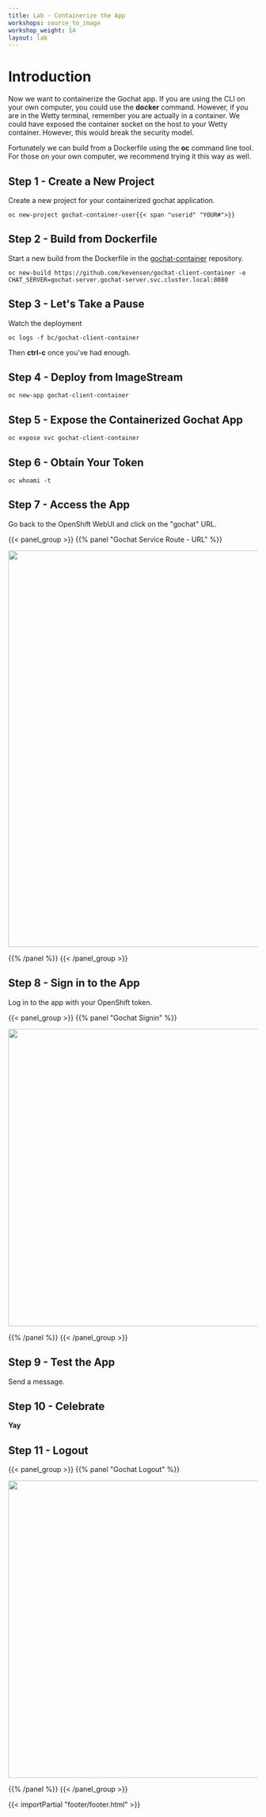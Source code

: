 ```yaml
---
title: Lab - Containerize the App
workshops: source_to_image
workshop_weight: 14
layout: lab
---
```


# Introduction
Now we want to containerize the Gochat app.  If you are using the CLI on your own computer, you could use the **docker** command.  However, if you are in the Wetty terminal, remember you are actually in a container.  We could have exposed the container socket on the host to your Wetty container.  However, this would break the security model.

Fortunately we can build from a Dockerfile using the **oc** command line tool.  For those on your own computer, we recommend trying it this way as well.

## Step 1 - Create a New Project
Create a new project for your containerized gochat application.
```terminal
oc new-project gochat-container-user{{< span "userid" "YOUR#">}}
```

## Step 2 - Build from Dockerfile
Start a new build from the Dockerfile in the [gochat-container](https://github.com/kevensen/gochat-client-container) repository.

```terminal
oc new-build https://github.com/kevensen/gochat-client-container -e CHAT_SERVER=gochat-server.gochat-server.svc.cluster.local:8080
```

## Step 3 - Let's Take a Pause
Watch the deployment
```terminal
oc logs -f bc/gochat-client-container
```
Then **ctrl-c** once you've had enough.

## Step 4 - Deploy from ImageStream
```terminal
oc new-app gochat-client-container
```

## Step 5 - Expose the Containerized Gochat App
```terminal
oc expose svc gochat-client-container
```

## Step 6 - Obtain Your Token
```terminal
oc whoami -t
```

## Step 7 - Access the App
Go back to the OpenShift WebUI and click on the "gochat" URL.

{{< panel_group >}}
{{% panel "Gochat Service Route - URL" %}}

<img src="../images/gochat_container_url.png" width="800" align="middle"/>

{{% /panel %}}
{{< /panel_group >}}


## Step 8 - Sign in to the App
Log in to the app with your OpenShift token.

{{< panel_group >}}
{{% panel "Gochat Signin" %}}

<img src="../images/gochat_signin.png" width="600" align="middle"/>

{{% /panel %}}
{{< /panel_group >}}

## Step 9 - Test the App
Send a message.

## Step 10 - Celebrate
**Yay**

## Step 11 - Logout
{{< panel_group >}}
{{% panel "Gochat Logout" %}}

<img src="../images/gochat_logout.png" width="600" align="middle"/>

{{% /panel %}}
{{< /panel_group >}}

{{< importPartial "footer/footer.html" >}}